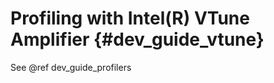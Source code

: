 Profiling with Intel(R) VTune Amplifier {#dev_guide_vtune}
========================================================

See @ref dev_guide_profilers
